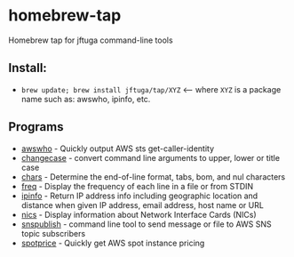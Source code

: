 
# homebrew-tap
Homebrew tap for jftuga command-line tools

## Install:
* `brew update; brew install jftuga/tap/XYZ`  <-- where `XYZ` is a package name such as: awswho, ipinfo, etc.

## Programs


* [awswho](https://github.com/jftuga/awswho) - Quickly output AWS sts get-caller-identity
* [changecase](https://github.com/jftuga/changecase) - convert command line arguments to upper, lower or title case
* [chars](https://github.com/jftuga/chars) - Determine the end-of-line format, tabs, bom, and nul characters
* [freq](https://github.com/jftuga/freq) - Display the frequency of each line in a file or from STDIN
* [ipinfo](https://github.com/jftuga/ipinfo) - Return IP address info including geographic location and distance when given IP address, email address, host name or URL 
* [nics](https://github.com/jftuga/nics) - Display information about Network Interface Cards (NICs)
* [snspublish](https://github.com/jftuga/sns_publish) - command line tool to send message or file to AWS SNS topic subscribers
* [spotprice](https://github.com/jftuga/spotprice) - Quickly get AWS spot instance pricing
